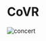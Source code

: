 # CoVR
 
![concert](https://user-images.githubusercontent.com/44908865/158025137-2f35a277-0146-4923-b07c-1ee5cd903651.PNG)
